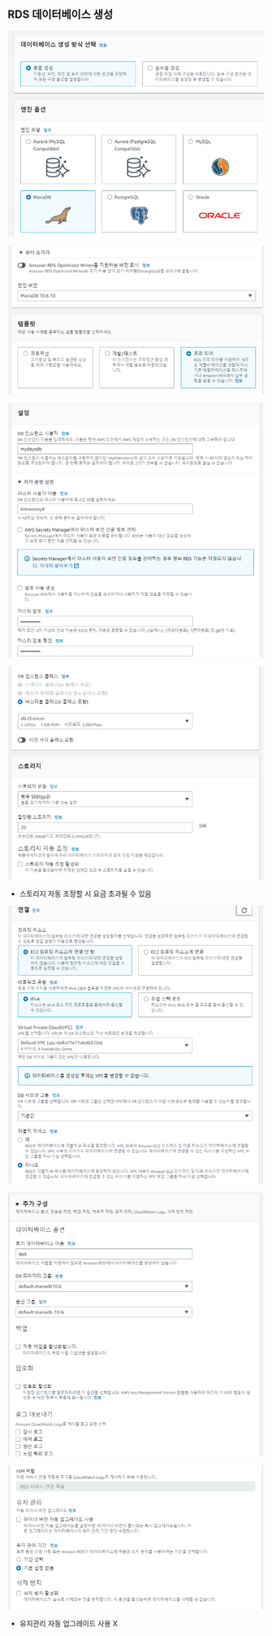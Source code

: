## RDS 데이터베이스 생성

![image-20230601135126456](./assets/image-20230601135126456.png)

![image-20230601135331276](./assets/image-20230601135331276.png)

![image-20230601135342704](./assets/image-20230601135342704.png)

![image-20230601135409808](./assets/image-20230601135409808.png)

- 스토리지 자동 조정할 시 요금 초과될 수 있음

![image-20230601135509972](./assets/image-20230601135509972.png)

![image-20230601135647385](./assets/image-20230601135647385.png)

![image-20230601135653913](./assets/image-20230601135653913.png)

- 유지관리 자동 업그레이드 사용 X